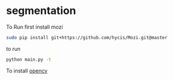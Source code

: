 # segmentation

To Run first install mozi

```bash
sudo pip install git+https://github.com/hycis/Mozi.git@master
```

to run
```bash
python main.py -t
```

To install [opencv](https://jjyap.wordpress.com/2014/05/24/installing-opencv-2-4-9-on-mac-osx-with-python-support/)

